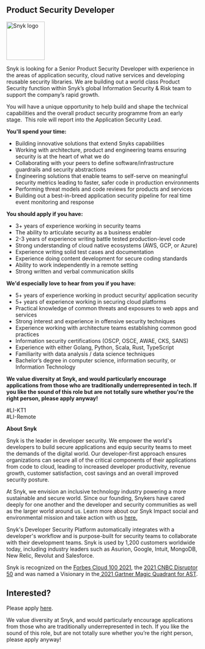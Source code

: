 Product Security Developer
---

<img src="https://res.cloudinary.com/snyk/image/upload/v1537345894/press-kit/brand/logo-black.png" width="100" alt="Snyk logo" />

<p><span style="font-weight: 400;">Snyk is looking for a Senior Product Security Developer with experience in the areas of application security, cloud native services and developing reusable security libraries. We are building out a world class Product Security function within Snyk’s global Information Security &amp; Risk team to support the company’s rapid growth.&nbsp;</span></p>
<p><span style="font-weight: 400;">You will have a unique opportunity to help build and shape the technical capabilities and the overall product security programme from an early stage.&nbsp; This role will report into the Application Security Lead.</span></p>
<p><strong>You'll spend your time:&nbsp;</strong></p>
<ul>
<li style="font-weight: 400;"><span style="font-weight: 400;">Building innovative solutions that extend Snyks capabilities</span></li>
<li style="font-weight: 400;"><span style="font-weight: 400;">Working with architecture, product and engineering teams ensuring security is at the heart of what we do</span></li>
<li style="font-weight: 400;"><span style="font-weight: 400;">Collaborating with your peers to define software/infrastructure guardrails and security abstractions</span></li>
<li style="font-weight: 400;"><span style="font-weight: 400;">Engineering solutions that enable teams to self-serve on meaningful security metrics leading to faster, safer code in production environments</span></li>
<li style="font-weight: 400;"><span style="font-weight: 400;">Performing threat models and code reviews for products and services</span></li>
<li style="font-weight: 400;"><span style="font-weight: 400;">Building out a best-in-breed application security pipeline for real time event monitoring and response</span></li>
</ul>
<p><strong>You should apply if you have:</strong></p>
<ul>
<li style="font-weight: 400;"><span style="font-weight: 400;">3+ years of experience working in security teams</span></li>
<li style="font-weight: 400;"><span style="font-weight: 400;">The ability to articulate security as a business enabler</span></li>
<li style="font-weight: 400;"><span style="font-weight: 400;">2-3 years of experience writing battle tested production-level code</span></li>
<li style="font-weight: 400;"><span style="font-weight: 400;">Strong understanding of cloud native ecosystems (AWS, GCP, or Azure)</span></li>
<li style="font-weight: 400;"><span style="font-weight: 400;">Experience writing solid test cases and documentation</span></li>
<li style="font-weight: 400;"><span style="font-weight: 400;">Experience doing content development for secure coding standards</span></li>
<li style="font-weight: 400;"><span style="font-weight: 400;">Ability to work independently in a remote setting</span></li>
<li style="font-weight: 400;"><span style="font-weight: 400;">Strong written and verbal communication skills</span></li>
</ul>
<p><strong>We'd especially love to hear from you if you have:</strong></p>
<ul>
<li style="font-weight: 400;"><span style="font-weight: 400;">5+ years of experience working in product security/ application security</span></li>
<li style="font-weight: 400;"><span style="font-weight: 400;">5+ years of experience working in securing cloud platforms</span></li>
<li style="font-weight: 400;"><span style="font-weight: 400;">Practical knowledge of common threats and exposures to web apps and services</span></li>
<li style="font-weight: 400;"><span style="font-weight: 400;">Strong interest and experience in offensive security techniques</span></li>
<li style="font-weight: 400;"><span style="font-weight: 400;">Experience working with architecture teams establishing common good practices</span></li>
<li style="font-weight: 400;"><span style="font-weight: 400;">Information security certifications (OSCP, OSCE, AWAE, CKS, SANS)</span></li>
<li style="font-weight: 400;"><span style="font-weight: 400;">Experience with either Golang, Python, Scala, Rust, TypeScript</span></li>
<li style="font-weight: 400;"><span style="font-weight: 400;">Familiarity with data analysis / data science techniques</span></li>
<li style="font-weight: 400;"><span style="font-weight: 400;">Bachelor’s degree in computer science, information security, or Information Technology</span></li>
</ul>
<p><strong>We value diversity at Snyk, and would particularly encourage applications from those who are traditionally underrepresented in tech. If you like the sound of this role but are not totally sure whether you're the right person, please apply anyway!</strong></p>
<p><span style="font-weight: 400;">#LI-KT1<br>#LI-Remote</span></p><div class="content-conclusion"><p><strong>About Snyk</strong></p>
<p><span style="font-weight: 400;">Snyk is the leader in developer security. We empower the world's developers to build secure applications and equip security teams to meet the demands of the digital world. Our developer-first approach ensures organizations can secure all of the critical components of their applications from code to cloud, leading to increased developer productivity, revenue growth, customer satisfaction, cost savings and an overall improved security posture.&nbsp;</span></p>
<p><span style="font-weight: 400;">At Snyk, we envision an inclusive technology industry powering a more sustainable and secure world.</span> <span style="font-weight: 400;">Since our founding, Snykers have cared deeply for one another and the developer and security communities as well as the larger world around us. Learn more about our Snyk Impact social and environmental mission and take action with us </span><a href="https://snyk.io/about/snyk-impact/"><span style="font-weight: 400;">here.</span></a></p>
<p><span style="font-weight: 400;">Snyk's Developer Security Platform automatically integrates with a developer's workflow and is purpose-built for security teams to collaborate with their development teams. Snyk is used by 1,200 customers worldwide today, including industry leaders such as Asurion, Google, Intuit, MongoDB, New Relic, Revolut and Salesforce.</span></p>
<p><span style="font-weight: 400;">Snyk is recognized on the </span><a href="https://www.forbes.com/cloud100/#6f24b5ba5f94"><span style="font-weight: 400;">Forbes Cloud 100 2021</span></a><span style="font-weight: 400;">, the </span><a href="https://www.cnbc.com/2021/05/25/these-are-the-2021-cnbc-disruptor-50-companies.html"><span style="font-weight: 400;">2021 CNBC Disruptor 50</span></a><span style="font-weight: 400;"> and was named a Visionary in the</span><a href="https://snyk.io/blog/snyk-visionary-2021-gartner-magic-quadrant-for-ast/"><span style="font-weight: 400;"> 2021 Gartner Magic Quadrant for AST</span></a><span style="font-weight: 400;">.</span></p></div>

Interested?
---

Please apply [here](https://boards.greenhouse.io/snyk/jobs/5390702002#app).

We value diversity at Snyk, and would particularly encourage applications from those who are traditionally underrepresented in tech.
If you like the sound of this role, but are not totally sure whether you’re the right person, please apply anyway!
